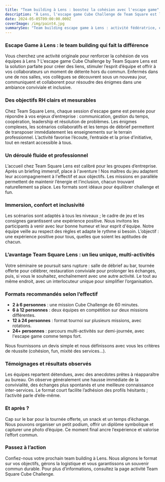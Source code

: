 ```yaml
---
title: "Team building à Lens : boostez la cohésion avec l'escape game"
description: "À Lens, l'escape game Cube Challenge de Team Square est l'activité idéale pour fédérer vos équipes, briser la glace et créer des souvenirs mémorables."
date: 2024-05-05T09:00:00.000Z
coverImage: /img/paint4.jpg
summarySeo: "Team building escape game à Lens : activité fédératrice, encadrement pro, bar/restauration, tournée offerte, code TS20. Idéal entreprises, séminaires, afterworks."
---
```


### Escape Game à Lens : le team building qui fait la différence

Vous cherchez une activité originale pour renforcer la cohésion de vos équipes à Lens ? L'escape game Cube Challenge by Team Square Lens est la solution parfaite pour créer des liens, stimuler l’esprit d’équipe et offrir à vos collaborateurs un moment de détente hors du commun. Enfermés dans une de nos salles, vos collègues se découvrent sous un nouveau jour, communiquent et collaborent pour résoudre des énigmes dans une ambiance conviviale et inclusive.

### Des objectifs RH clairs et mesurables

Chez Team Square Lens, chaque session d'escape game est pensée pour répondre à vos enjeux d’entreprise : communication, gestion du temps, coopération, leadership et résolution de problèmes. Les énigmes complexes, les scénarios collaboratifs et les temps de débrief permettent de transposer immédiatement les enseignements sur le terrain professionnel. L’activité favorise l’écoute, l’entraide et la prise d’initiative, tout en restant accessible à tous.

### Un déroulé fluide et professionnel

L’accueil chez Team Square Lens est calibré pour les groupes d’entreprise. Après un briefing immersif, place à l'aventure ! Nos maîtres du jeu adaptent leur accompagnement à l'effectif et aux objectifs. Les missions en parallèle permettent de maintenir l’énergie et l’inclusion, chacun trouvant naturellement sa place. Les formats sont idéaux pour équilibrer challenge et fun.

### Immersion, confort et inclusivité

Les scénarios sont adaptés à tous les niveaux ; le cadre de jeu et les consignes garantissent une expérience positive. Nous invitons les participants à venir avec leur bonne humeur et leur esprit d'équipe. Notre équipe veille au respect des règles et adapte le rythme si besoin. L’objectif : une expérience positive pour tous, quelles que soient les aptitudes de chacun.

### L’avantage Team Square Lens : un lieu unique, multi-activités

Votre séminaire se poursuit sans rupture : salle de débrief au bar, tournée offerte pour célébrer, restauration conviviale pour prolonger les échanges, puis, si vous le souhaitez, enchaînement avec une autre activité. Le tout au même endroit, avec un interlocuteur unique pour simplifier l’organisation.

### Formats recommandés selon l’effectif

-   **2 à 6 personnes** : une mission Cube Challenge de 60 minutes.
-   **6 à 12 personnes** : deux équipes en compétition sur deux missions différentes.
-   **12 à 24 personnes** : format tournoi sur plusieurs missions, avec rotations.
-   **24+ personnes** : parcours multi-activités sur demi-journée, avec l'escape game comme temps fort.

Nous fournissons un devis simple et nous définissons avec vous les critères de réussite (cohésion, fun, mixité des services…).

### Témoignages et résultats observés

Les équipes repartent détendues, avec des anecdotes prêtes à réapparaître au bureau. On observe généralement une hausse immédiate de la convivialité, des échanges plus spontanés et une meilleure connaissance inter-services. Le format court facilite l’adhésion des profils hésitants ; l’activité parle d’elle-même.

### Et après ?

Cap sur le bar pour la tournée offerte, un snack et un temps d’échange. Nous pouvons organiser un petit podium, offrir un diplôme symbolique et capturer une photo d’équipe. Ce moment final ancre l’expérience et valorise l’effort commun.

### Passez à l’action

Confiez-nous votre prochain team building à Lens. Nous alignons le format sur vos objectifs, gérons la logistique et vous garantissons un souvenir commun durable. Pour plus d’informations, consultez la page activité Team Square Cube Challenge.
